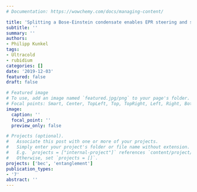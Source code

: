 ```yaml
---
# Documentation: https://wowchemy.com/docs/managing-content/

title: 'Splitting a Bose-Einstein condensate enables EPR steering and simultaneous readout of noncommuting observables'
subtitle: ''
summary: ''
authors:
- Philipp Kunkel
tags:
- Ultracold
- rubidium
categories: []
date: '2019-12-03'
featured: false
draft: false

# Featured image
# To use, add an image named `featured.jpg/png` to your page's folder.
# Focal points: Smart, Center, TopLeft, Top, TopRight, Left, Right, BottomLeft, Bottom, BottomRight.
image:
  caption: ''
  focal_point: ''
  preview_only: false

# Projects (optional).
#   Associate this post with one or more of your projects.
#   Simply enter your project's folder or file name without extension.
#   E.g. `projects = ["internal-project"]` references `content/project/deep-learning/index.md`.
#   Otherwise, set `projects = []`.
projects: ['bec', 'entanglement']
publication_types:
- '7'
abstract: ''
---
```

